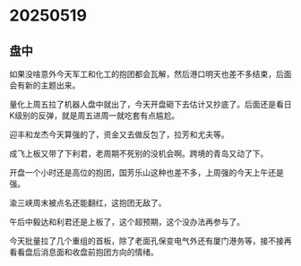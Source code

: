 # 20250519

## 盘中

如果没啥意外今天军工和化工的抱团都会瓦解，然后港口明天也差不多结束，后面会有新的主题出来。

量化上周五拉了机器人盘中就出了，今天开盘砸下去估计又抄底了。后面还是看日K级别的反弹，就是周五进周一就吃套有点尴尬。

迎丰和龙杰今天算强的了，资金又去做反包了，拉芳和尤夫等。

成飞上板又带了下利君，老周期不死别的没机会啊。跨境的青岛又动了下。

开盘一个小时还是高位的抱团，国芳乐山这种也差不多，上周强的今天上午还是强。

渝三峡周末被点名还能翻红，这抱团无敌了。

午后中毅达和利君还是上板了，这个超预期，这个没办法再参与了。

今天批量拉了几个重组的首板，除了老面孔保变电气外还有厦门港务等，接不接再看看盘后消息面和收盘前抱团方向的情绪。

